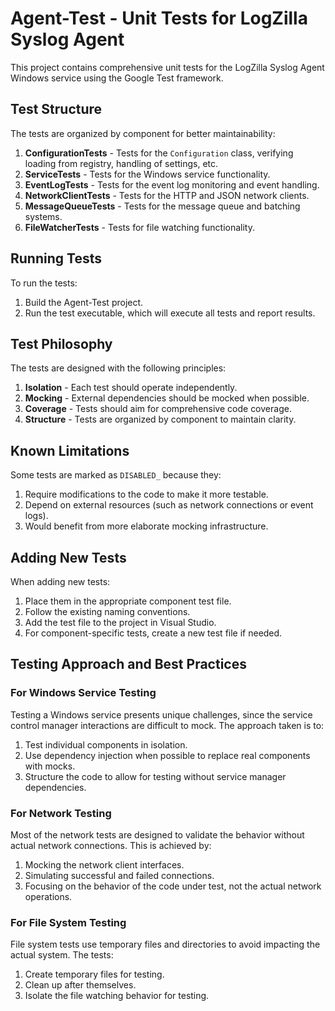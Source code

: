 # Agent-Test - Unit Tests for LogZilla Syslog Agent

This project contains comprehensive unit tests for the LogZilla Syslog Agent Windows service using the Google Test framework.

## Test Structure

The tests are organized by component for better maintainability:

1. **ConfigurationTests** - Tests for the `Configuration` class, verifying loading from registry, handling of settings, etc.
2. **ServiceTests** - Tests for the Windows service functionality.
3. **EventLogTests** - Tests for the event log monitoring and event handling.
4. **NetworkClientTests** - Tests for the HTTP and JSON network clients.
5. **MessageQueueTests** - Tests for the message queue and batching systems.
6. **FileWatcherTests** - Tests for file watching functionality.

## Running Tests

To run the tests:

1. Build the Agent-Test project.
2. Run the test executable, which will execute all tests and report results.

## Test Philosophy

The tests are designed with the following principles:

1. **Isolation** - Each test should operate independently.
2. **Mocking** - External dependencies should be mocked when possible.
3. **Coverage** - Tests should aim for comprehensive code coverage.
4. **Structure** - Tests are organized by component to maintain clarity.

## Known Limitations

Some tests are marked as `DISABLED_` because they:

1. Require modifications to the code to make it more testable.
2. Depend on external resources (such as network connections or event logs).
3. Would benefit from more elaborate mocking infrastructure.

## Adding New Tests

When adding new tests:

1. Place them in the appropriate component test file.
2. Follow the existing naming conventions.
3. Add the test file to the project in Visual Studio.
4. For component-specific tests, create a new test file if needed.

## Testing Approach and Best Practices

### For Windows Service Testing

Testing a Windows service presents unique challenges, since the service control manager interactions are difficult to mock. The approach taken is to:

1. Test individual components in isolation.
2. Use dependency injection when possible to replace real components with mocks.
3. Structure the code to allow for testing without service manager dependencies.

### For Network Testing

Most of the network tests are designed to validate the behavior without actual network connections. This is achieved by:

1. Mocking the network client interfaces.
2. Simulating successful and failed connections.
3. Focusing on the behavior of the code under test, not the actual network operations.

### For File System Testing

File system tests use temporary files and directories to avoid impacting the actual system. The tests:

1. Create temporary files for testing.
2. Clean up after themselves.
3. Isolate the file watching behavior for testing.
